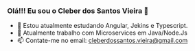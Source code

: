 ### Olá!!! Eu sou o Cleber dos Santos Vieira 👋
- 🌱 Estou atualmente estudando Angular, Jekins e Typescript.
- 🔭 Atualmente trabalho com Microservices em Java/Node.Js
- 📫 Contate-me no email: cleberdossantos.vieira@gmail.com

<!--
**clebersv-dev/clebersv-dev** is a ✨ _special_ ✨ repository because its `README.md` (this file) appears on your GitHub profile.

Here are some ideas to get you started:

- 🔭 I’m currently working on ...
- 🌱 I’m currently learning ...
- 👯 I’m looking to collaborate on ...
- 🤔 I’m looking for help with ...
- 💬 Ask me about ...
- 📫 How to reach me: ...
- 😄 Pronouns: ...
- ⚡ Fun fact: ...
-->
